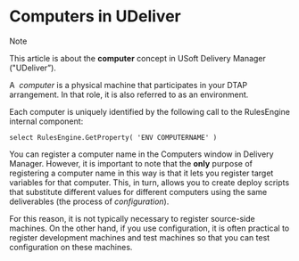 # Computers in UDeliver

> [!NOTE]
> This article is about the **computer** concept in USoft Delivery Manager ("UDeliver”).

A  *computer* is a physical machine that participates in your DTAP arrangement. In that role, it is also referred to as an environment.  

Each computer is uniquely identified by the following call to the RulesEngine internal component:

```
select RulesEngine.GetProperty( 'ENV COMPUTERNAME' )
```

You can register a computer name in the Computers window in Delivery Manager. However, it is important to note that the **only** purpose of registering a computer name in this way is that it lets you register target variables for that computer. This, in turn, allows you to create deploy scripts that substitute different values for different computers using the same deliverables (the process of *configuration*).

For this reason, it is not typically necessary to register source-side machines. On the other hand, if you use configuration, it is often practical to register development machines and test machines so that you can test configuration on these machines.